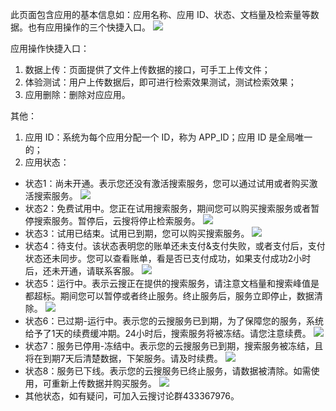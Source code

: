 此页面包含应用的基本信息如：应用名称、应用 ID、状态、文档量及检索量等数据。也有应用操作的三个快捷入口。
![](https://main.qcloudimg.com/raw/5bb1b001b8f5641622196a068f6a72cc.png)

应用操作快捷入口：
1. 数据上传：页面提供了文件上传数据的接口，可手工上传文件；
2. 体验测试：用户上传数据后，即可进行检索效果测试，测试检索效果；
3. 应用删除：删除对应应用。

其他：
1. 应用 ID：系统为每个应用分配一个 ID，称为 APP_ID；应用 ID 是全局唯一的；
2. 应用状态：
 - 状态1：尚未开通。表示您还没有激活搜索服务，您可以通过试用或者购买激活搜索服务。
![](https://main.qcloudimg.com/raw/07fb1460aca222cf70a7bedcca18cf4a.png)
 - 状态2：免费试用中。您正在试用搜索服务，期间您可以购买搜索服务或者暂停搜索服务。暂停后，云搜将停止检索服务。
![](https://main.qcloudimg.com/raw/5a6f19b796d43fe4d64b7e9661b7b7cc.png)
 - 状态3：试用已结束。试用已到期，您可以购买搜索服务。
![](https://main.qcloudimg.com/raw/1adc71d47a264a6af064b7613cf4f71b.png)
 - 状态4：待支付。该状态表明您的账单还未支付&支付失败，或者支付后，支付状态还未同步。您可以查看账单，看是否已支付成功，如果支付成功2小时后，还未开通，请联系客服。
![](https://main.qcloudimg.com/raw/1b155b23ddc3e72f61eae3aa325c3077.png)
 - 状态5：运行中。表示云搜正在提供的搜索服务，请注意文档量和搜索峰值是都超标。期间您可以暂停或者终止服务。终止服务后，服务立即停止，数据清除。
![](https://main.qcloudimg.com/raw/0eb3753c2c04f36b300125d8304e5184.png)
 - 状态6：已过期-运行中。表示您的云搜服务已到期，为了保障您的服务，系统给予了1天的续费缓冲期。24小时后，搜索服务将被冻结。请您注意续费。
![](https://main.qcloudimg.com/raw/a809612e271dc9de817ac1a9c3244a6d.png)
 - 状态7：服务已停用-冻结中。表示您的云搜服务已到期，搜索服务被冻结，且将在到期7天后清楚数据，下架服务。请及时续费。
![](https://main.qcloudimg.com/raw/d33a31922efb2877b4a7cb1930c82b34.png)
 - 状态8：服务已下线。表示您的云搜服务已终止服务，请数据被清除。如需使用，可重新上传数据并购买服务。
![](https://main.qcloudimg.com/raw/aaa0741c6349542ad0239b0ea504f122.png)
 - 其他状态，如有疑问，可加入云搜讨论群433367976。
